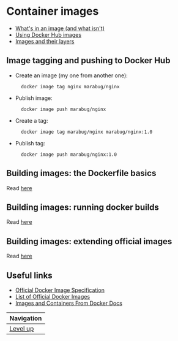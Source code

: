 # Container images #

* [What's in an image (and what isn't)](what-is-in-an-image/README.md)
* [Using Docker Hub images](using-docker-hub-images/README.md)
* [Images and their layers](images-and-their-layers/README.md)

## Image tagging and pushing to Docker Hub ##

* Create an image (my one from another one):

        docker image tag nginx marabug/nginx

* Publish image:

        docker image push marabug/nginx

* Create a tag:

        docker image tag marabug/nginx marabug/nginx:1.0

* Publish tag:

        docker image push marabug/nginx:1.0

## Building images: the Dockerfile basics ##

Read [here](dockerfile-basics/README.md)

## Building images: running docker builds ##

Read [here](running-docker-builds/README.md)

## Building images: extending official images ##

Read [here](extend-official-images/README.md)

## Useful links ##

* [Official Docker Image Specification](https://github.com/moby/moby/blob/master/image/spec/v1.md)
* [List of Official Docker Images](https://github.com/docker-library/official-images/tree/master/library)
* [Images and Containers From Docker Docs](https://docs.docker.com/engine/userguide/storagedriver/imagesandcontainers/)

| Navigation               |
| ------------------------ |
| [Level up](../README.md) |
